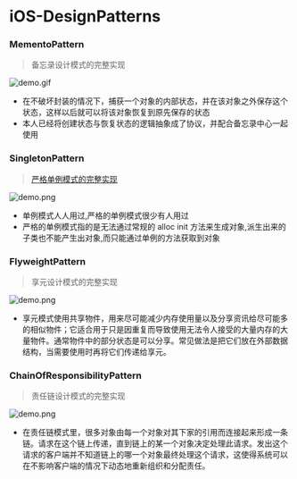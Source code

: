 # iOS-DesignPatterns

### MementoPattern

> 备忘录设计模式的完整实现

![demo.gif](http://images2015.cnblogs.com/blog/607542/201509/607542-20150911211147387-467686442.gif)

* 在不破坏封装的情况下，捕获一个对象的内部状态，并在该对象之外保存这个状态，这样以后就可以将该对象恢复到原先保存的状态
* 本人已经将创建状态与恢复状态的逻辑抽象成了协议，并配合备忘录中心一起使用


### SingletonPattern

> [严格单例模式的完整实现](http://www.cnblogs.com/YouXianMing/p/4709209.html)

![demo.png](http://images0.cnblogs.com/blog2015/607542/201508/062107342681020.png)

* 单例模式人人用过,严格的单例模式很少有人用过
* 严格的单例模式指的是无法通过常规的 alloc init 方法来生成对象,派生出来的子类也不能产生出对象,而只能通过单例的方法获取到对象


### FlyweightPattern

> 享元设计模式的完整实现

![demo.png](http://images2015.cnblogs.com/blog/607542/201510/607542-20151027172216122-262635664.png)

* 享元模式使用共享物件，用来尽可能减少内存使用量以及分享资讯给尽可能多的相似物件；它适合用于只是因重复而导致使用无法令人接受的大量内存的大量物件。通常物件中的部分状态是可以分享。常见做法是把它们放在外部数据结构，当需要使用时再将它们传递给享元。


### ChainOfResponsibilityPattern

> 责任链设计模式的完整实现

![demo.png](http://images2015.cnblogs.com/blog/607542/201510/607542-20151027145216575-700989924.png)

* 在责任链模式里，很多对象由每一个对象对其下家的引用而连接起来形成一条链。请求在这个链上传递，直到链上的某一个对象决定处理此请求。发出这个请求的客户端并不知道链上的哪一个对象最终处理这个请求，这使得系统可以在不影响客户端的情况下动态地重新组织和分配责任。
